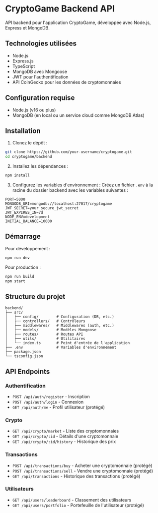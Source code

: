 # CryptoGame Backend API

API backend pour l'application CryptoGame, développée avec Node.js, Express et MongoDB.

## Technologies utilisées

- Node.js
- Express.js
- TypeScript
- MongoDB avec Mongoose
- JWT pour l'authentification
- API CoinGecko pour les données de cryptomonnaies

## Configuration requise

- Node.js (v16 ou plus)
- MongoDB (en local ou un service cloud comme MongoDB Atlas)

## Installation

1. Clonez le dépôt :
```bash
git clone https://github.com/your-username/cryptogame.git
cd cryptogame/backend
```

2. Installez les dépendances :
```bash
npm install
```

3. Configurez les variables d'environnement :
Créez un fichier `.env` à la racine du dossier backend avec les variables suivantes :
```
PORT=5000
MONGODB_URI=mongodb://localhost:27017/cryptogame
JWT_SECRET=your_secure_jwt_secret
JWT_EXPIRES_IN=7d
NODE_ENV=development
INITIAL_BALANCE=10000
```

## Démarrage

Pour développement :
```bash
npm run dev
```

Pour production :
```bash
npm run build
npm start
```

## Structure du projet

```
backend/
├── src/
│   ├── config/        # Configuration (DB, etc.)
│   ├── controllers/   # Contrôleurs
│   ├── middlewares/   # Middlewares (auth, etc.)
│   ├── models/        # Modèles Mongoose
│   ├── routes/        # Routes API
│   ├── utils/         # Utilitaires
│   └── index.ts       # Point d'entrée de l'application
├── .env               # Variables d'environnement
├── package.json
└── tsconfig.json
```

## API Endpoints

### Authentification
- `POST /api/auth/register` - Inscription
- `POST /api/auth/login` - Connexion
- `GET /api/auth/me` - Profil utilisateur (protégé)

### Crypto
- `GET /api/crypto/market` - Liste des cryptomonnaies
- `GET /api/crypto/:id` - Détails d'une cryptomonnaie
- `GET /api/crypto/:id/history` - Historique des prix

### Transactions
- `POST /api/transactions/buy` - Acheter une cryptomonnaie (protégé)
- `POST /api/transactions/sell` - Vendre une cryptomonnaie (protégé)
- `GET /api/transactions` - Historique des transactions (protégé)

### Utilisateurs
- `GET /api/users/leaderboard` - Classement des utilisateurs
- `GET /api/users/portfolio` - Portefeuille de l'utilisateur (protégé) 